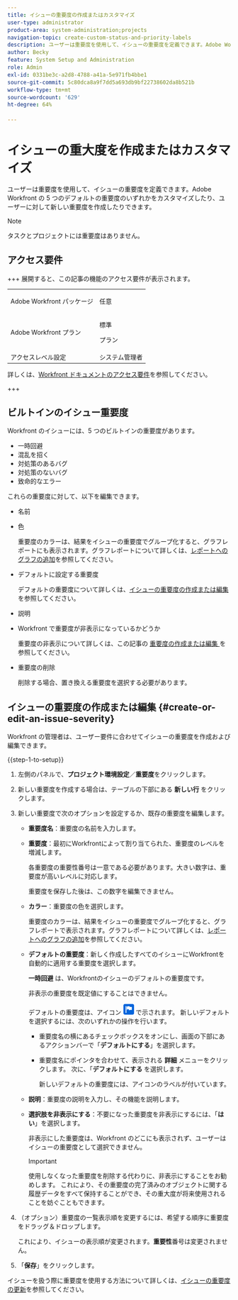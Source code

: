 ```yaml
---
title: イシューの重要度の作成またはカスタマイズ
user-type: administrator
product-area: system-administration;projects
navigation-topic: create-custom-status-and-priority-labels
description: ユーザーは重要度を使用して、イシューの重要度を定義できます。Adobe Workfront の 5 つのデフォルトの重要度のいずれかをカスタマイズしたり、ユーザーに対して新しい重要度を作成したりできます。
author: Becky
feature: System Setup and Administration
role: Admin
exl-id: 0331be3c-a2d8-4788-a41a-5e971fb4bbe1
source-git-commit: 5c80dca8a9f7dd5a693db9bf22738602da8b521b
workflow-type: tm+mt
source-wordcount: '629'
ht-degree: 64%

---
```


# イシューの重大度を作成またはカスタマイズ

<!--
DON'T DELETE, DRAFT OR HIDE THIS ARTICLE. IT IS LINKED TO THE PRODUCT, THROUGH THE CONTEXT SENSITIVE HELP LINKS.

Linked to Understanding Issue Severity.
-->

ユーザーは重要度を使用して、イシューの重要度を定義できます。Adobe Workfront の 5 つのデフォルトの重要度のいずれかをカスタマイズしたり、ユーザーに対して新しい重要度を作成したりできます。

>[!NOTE]
>
>タスクとプロジェクトには重要度はありません。

## アクセス要件

+++ 展開すると、この記事の機能のアクセス要件が表示されます。

<table style="table-layout:auto"> 
 <col> 
 <col> 
 <tbody> 
  <tr> 
   <td>Adobe Workfront パッケージ</td> 
   <td><p>任意</p></td> 
  </tr> 
  <tr> 
   <td>Adobe Workfront プラン</td> 
   <td><p>標準</p>
       <p>プラン</p></td>
  </tr> 
  <tr> 
   <td>アクセスレベル設定</td> 
   <td>システム管理者</td> 
  </tr> 
 </tbody> 
</table>

詳しくは、[Workfront ドキュメントのアクセス要件](/help/quicksilver/administration-and-setup/add-users/access-levels-and-object-permissions/access-level-requirements-in-documentation.md)を参照してください。

+++ 

## ビルトインのイシュー重要度

Workfront のイシューには、5 つのビルトインの重要度があります。

* 一時回避
* 混乱を招く
* 対処策のあるバグ
* 対処策のないバグ
* 致命的なエラー

これらの重要度に対して、以下を編集できます。

* 名前
* 色

  重要度のカラーは、結果をイシューの重要度でグループ化すると、グラフレポートにも表示されます。グラフレポートについて詳しくは、[レポートへのグラフの追加](../../../reports-and-dashboards/reports/creating-and-managing-reports/add-chart-report.md)を参照してください。

* デフォルトに設定する重要度

  デフォルトの重要度について詳しくは、[イシューの重要度の作成または編集](#create-or-edit-an-issue-severity)を参照してください。

* 説明
* Workfront で重要度が非表示になっているかどうか

  重要度の非表示について詳しくは、この記事の [ 重要度の作成または編集 ](#create-or-edit-an-issue-severity) を参照してください。

* 重要度の削除

  削除する場合、置き換える重要度を選択する必要があります。

## イシューの重要度の作成または編集 {#create-or-edit-an-issue-severity}

Workfront の管理者は、ユーザー要件に合わせてイシューの重要度を作成および編集できます。

{{step-1-to-setup}}

1. 左側のパネルで、**プロジェクト環境設定**／**重要度**&#x200B;をクリックします。

1. 新しい重要度を作成する場合は、テーブルの下部にある **新しい行** をクリックします。
1. 新しい重要度で次のオプションを設定するか、既存の重要度を編集します。

   * **重要度名**：重要度の名前を入力します。
   * **重要度**：最初にWorkfrontによって割り当てられた、重要度のレベルを増減します。

     各重要度の重要性番号は一意である必要があります。大きい数字は、重要度が高いレベルに対応します。

     重要度を保存した後は、この数字を編集できません。

   * **カラー**：重要度の色を選択します。

     重要度のカラーは、結果をイシューの重要度でグループ化すると、グラフレポートで表示されます。グラフレポートについて詳しくは、[レポートへのグラフの追加](/help/quicksilver/reports-and-dashboards/reports/creating-and-managing-reports/add-chart-report.md)を参照してください。

   * **デフォルトの重要度**：新しく作成したすべてのイシューにWorkfrontを自動的に適用する重要度を選択します。

     **一時回避** は、Workfrontのイシューのデフォルトの重要度です。

     非表示の重要度を既定値にすることはできません。

     デフォルトの重要度は、アイコン ![ デフォルトの重要度アイコン ](assets/default-icon.png) で示されます。 新しいデフォルトを選択するには、次のいずれかの操作を行います。

      * 重要度名の横にあるチェックボックスをオンにし、画面の下部にあるアクションバーで「**デフォルトにする**」を選択します。
      * 重要度名にポインタを合わせて、表示される **詳細** メニューをクリックします。 次に、「**デフォルトにする** を選択します。

        新しいデフォルトの重要度には、アイコンのラベルが付いています。

   * **説明**：重要度の説明を入力し、その機能を説明します。
   * **選択肢を非表示にする**：不要になった重要度を非表示にするには、「**はい**」を選択します。

     非表示にした重要度は、Workfront のどこにも表示されず、ユーザーはイシューの重要度として選択できません。

     >[!IMPORTANT]
     >
     >使用しなくなった重要度を削除する代わりに、非表示にすることをお勧めします。 これにより、その重要度の完了済みのオブジェクトに関する履歴データをすべて保持することができ、その重大度が将来使用されることを妨ぐこともできます。

1. （オプション）重要度の一覧表示順を変更するには、希望する順序に重要度をドラッグ＆ドロップします。

   これにより、イシューの表示順が変更されます。**重要性**&#x200B;番号は変更されません。

1. 「**保存**」をクリックします。

イシューを扱う際に重要度を使用する方法について詳しくは、[イシューの重要度の更新](../../../manage-work/issues/issue-information/update-issue-severity.md)を参照してください。
